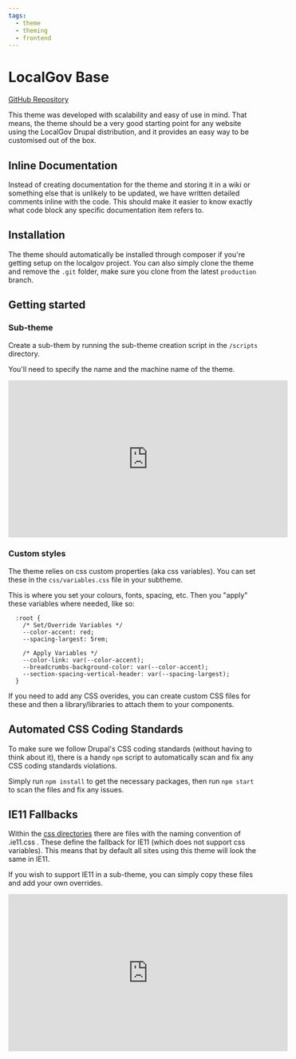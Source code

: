 ```yaml
---
tags:
  - theme
  - theming
  - frontend
---
```


# LocalGov Base

[GitHub Repository](https://github.com/localgovdrupal/localgov_base)

This theme was developed with scalability and easy of use in mind. That means, the theme should be a very good starting point for any website using the LocalGov Drupal distribution, and it provides an easy way to be customised out of the box.

## Inline Documentation
Instead of creating documentation for the theme and storing it in a wiki or something else that is unlikely to be updated, we have written detailed comments inline with the code. This should make it easier to know exactly what code block any specific documentation item refers to.

## Installation

The theme should automatically be installed through composer if you're getting setup on the localgov project. You can also simply clone the theme and remove the `.git` folder, make sure you clone from the latest `production` branch.

## Getting started

### Sub-theme

Create a sub-them by running the sub-theme creation script in the `/scripts` directory. 

You'll need to specify the name and the machine name of the theme. 

<iframe width="560" height="315" src="https://www.youtube.com/embed/41Y-Dd4aJFQ" title="YouTube video player" frameborder="0" allow="accelerometer; autoplay; clipboard-write; encrypted-media; gyroscope; picture-in-picture" allowfullscreen></iframe>

### Custom styles

The theme relies on css custom properties (aka css variables). You can set these in the `css/variables.css` file in your subtheme.

This is where you set your colours, fonts, spacing, etc. Then you "apply" these variables where needed, like so:
```
  :root {
    /* Set/Override Variables */
    --color-accent: red;
    --spacing-largest: 5rem;

    /* Apply Variables */
    --color-link: var(--color-accent);
    --breadcrumbs-background-color: var(--color-accent);
    --section-spacing-vertical-header: var(--spacing-largest);
  }
```
If you need to add any CSS overides, you can create custom CSS files for these and then a library/libraries to attach them to your components.

## Automated CSS Coding Standards
To make sure we follow Drupal's CSS coding standards (without having to think about it), there is a handy `npm` script to automatically scan and fix any CSS coding standards violations.

Simply run `npm install` to get the necessary packages, then run `npm start` to scan the files and fix any issues.

## IE11 Fallbacks

Within the [css directories](https://github.com/localgovdrupal/localgov_base/tree/1.x/css/components) there are files with the naming convention of .ie11.css . These define the fallback for IE11 (which does not support css variables). This means that by default all sites using this theme will look the same in IE11.

If you wish to support IE11 in a sub-theme, you can simply copy these files and add your own overrides.

<iframe width="560" height="315" src="https://www.youtube.com/embed/tcEjNBvQFiA" title="YouTube video player" frameborder="0" allow="accelerometer; autoplay; clipboard-write; encrypted-media; gyroscope; picture-in-picture" allowfullscreen></iframe>
